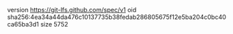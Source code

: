 version https://git-lfs.github.com/spec/v1
oid sha256:4ea34a44da476c10137735b38fedab286805675f12e5ba204c0bc40ca65ba3d1
size 5752
